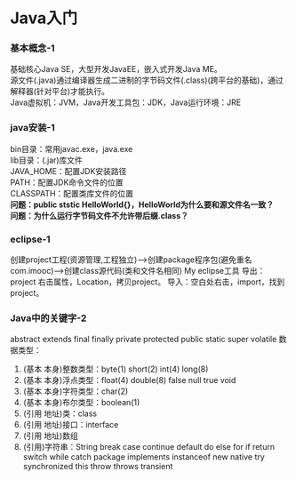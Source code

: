 # Java入门
### 基本概念-1
基础核心Java SE，大型开发JavaEE，嵌入式开发Java ME。  
源文件(.java)通过编译器生成二进制的字节码文件(.class)(跨平台的基础)，通过解释器(针对平台)才能执行。  
Java虚拟机：JVM，Java开发工具包：JDK，Java运行环境：JRE  
### java安装-1
bin目录：常用javac.exe，java.exe  
lib目录：(.jar)库文件  
JAVA_HOME：配置JDK安装路径  
PATH：配置JDK命令文件的位置  
CLASSPATH：配置类库文件的位置  
**问题：public ststic HelloWorld{}，HelloWorld为什么要和源文件名一致？**  
**问题：为什么运行字节码文件不允许带后缀.class？**  
### eclipse-1
创建project工程(资源管理,工程独立)-->创建package程序包(避免重名com.imooc)-->创建class源代码(类和文件名相同)
My eclipse工具
导出：project 右击属性，Location，拷贝project。
导入：空白处右击，import，找到project。

### Java中的关键字-2
abstract extends final finally private protected public static super volatile
数据类型：
1. (基本 本身)整数类型：byte(1) short(2) int(4) long(8)
2. (基本 本身)浮点类型：float(4) double(8)    false   null  true void
3. (基本 本身)字符类型：char(2)
4. (基本 本身)布尔类型：boolean(1)
5. (引用 地址)类：class
6. (引用 地址)接口：interface
7. (引用 地址)数组
8. (引用)字符串：String
break case continue default do else for if return switch while
catch
 package
implements instanceof  new
native try
synchronized this throw throws transient
